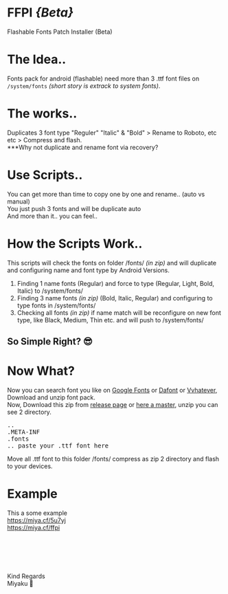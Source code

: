 # FFPI *{Beta}*
Flashable Fonts Patch Installer (Beta)

# The Idea..
Fonts pack for android (flashable) need more than 3 .ttf font files on <code>/system/fonts</code> *(short story is extrack to system fonts)*.

# The works..
Duplicates 3 font type "Reguler" "Italic" & "Bold" > Rename to Roboto, etc etc > Compress and flash.<br />
***Why not duplicate and rename font via recovery? 

# Use Scripts..
You can get more than time to copy one by one and rename.. (auto vs manual)<br />
You just push 3 fonts and will be duplicate auto<br />
And more than it.. you can feel..

# How the Scripts Work..
This scripts will check the fonts on folder /fonts/ *(in zip)* and will duplicate and configuring name and font type by Android Versions.<br />
1) Finding 1 name fonts (Regular) and force to type (Regular, Light, Bold, Italic) to /system/fonts/<br />
2) Finding 3 name fonts *(in zip)* (Bold, Italic, Regular) and configuring to type fonts in /system/fonts/<br />
3) Checking all fonts *(in zip)* if name match will be reconfigure on new font type, like Black, Medium, Thin etc. and will push to /system/fonts/<br />

## So Simple Right? 😎

# Now What?
Now you can search font you like on <a href="//google.com/fonts">Google Fonts</a> or <a href="http://www.dafont.com">Dafont</a> or <a href="https://github.com/Miyaku/ffpi/blob/docs/fonts.zip">Vvhatever</a>, Download and unzip font pack. <br />Now, Download this zip from <a href="https://github.com/Miyaku/ffpi/releases">release page</a> or <a href="https://github.com/Miyaku/ffpi/files/1056751/flashable.fonts.patch.installer.v.1.0.zip">here a master</a>, unzip you can see 2 directory.
<pre>..
.META-INF
.fonts
.. paste your .ttf font here
</pre>
Move all .ttf font to this folder /fonts/ compress as zip 2 directory and flash to your devices.

# Example
This a some example<br />
https://miya.cf/5u7yj<br />
https://miya.cf/ffpi

<br /><br /><br /><br />

Kind Regards<br />
Miyaku 💋
<br />


